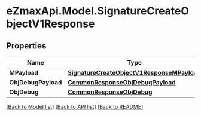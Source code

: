 
# eZmaxApi.Model.SignatureCreateObjectV1Response

## Properties

Name | Type | Description | Notes
------------ | ------------- | ------------- | -------------
**MPayload** | [**SignatureCreateObjectV1ResponseMPayload**](SignatureCreateObjectV1ResponseMPayload.md) |  | 
**ObjDebugPayload** | [**CommonResponseObjDebugPayload**](CommonResponseObjDebugPayload.md) |  | [optional] 
**ObjDebug** | [**CommonResponseObjDebug**](CommonResponseObjDebug.md) |  | [optional] 

[[Back to Model list]](../README.md#documentation-for-models)
[[Back to API list]](../README.md#documentation-for-api-endpoints)
[[Back to README]](../README.md)

